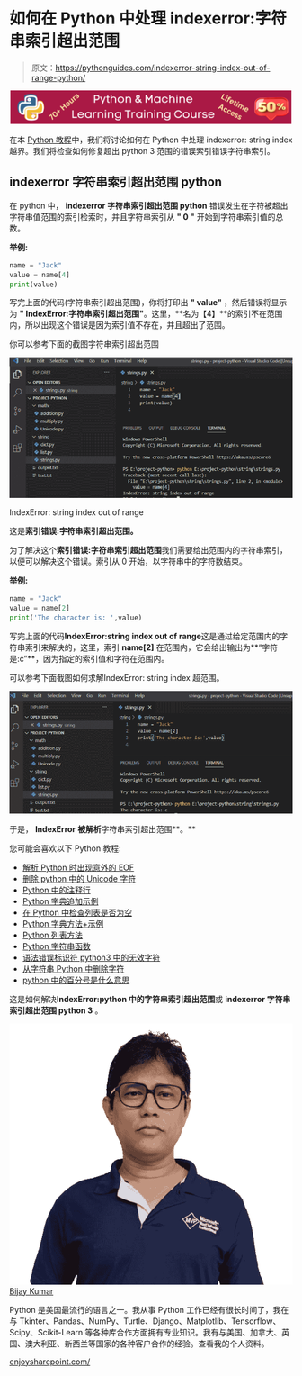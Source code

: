 # 如何在 Python 中处理 indexerror:字符串索引超出范围

> 原文：<https://pythonguides.com/indexerror-string-index-out-of-range-python/>

[![Python & Machine Learning training courses](img/49ec9c6da89a04c9f45bab643f8c765c.png)](https://sharepointsky.teachable.com/p/python-and-machine-learning-training-course)

在本 [Python 教程](https://pythonguides.com/python-download-and-installation/)中，我们将讨论如何在 Python 中处理 indexerror: string index 越界。我们将检查如何修复超出 python 3 范围的错误索引错误字符串索引。

## indexerror 字符串索引超出范围 python

在 python 中， **indexerror 字符串索引超出范围 python** 错误发生在字符被超出字符串值范围的索引检索时，并且字符串索引从 **" 0 "** 开始到字符串索引值的总数。

**举例:**

```py
name = "Jack"
value = name[4]
print(value)
```

写完上面的代码(字符串索引超出范围)，你将打印出 **" value"** ，然后错误将显示为 **" IndexError:字符串索引超出范围"**。这里，**名为【4】**的索引不在范围内，所以出现这个错误是因为索引值不存在，并且超出了范围。

你可以参考下面的截图字符串索引超出范围

![indexerror string index out of range python](img/e8aaae6a31d744140f52aefb9bbaad98.png "String index out of range")

IndexError: string index out of range

这是**索引错误:字符串索引超出范围。**

为了解决这个**索引错误:字符串索引超出范围**我们需要给出范围内的字符串索引，以便可以解决这个错误。索引从 0 开始，以字符串中的字符数结束。

**举例:**

```py
name = "Jack"
value = name[2]
print('The character is: ',value)
```

写完上面的代码**IndexError:string index out of range**这是通过给定范围内的字符串索引来解决的，这里，索引 **name[2]** 在范围内，它会给出输出为**“字符是:c”**，因为指定的索引值和字符在范围内。

可以参考下面截图如何求解IndexError: string index 超范围。

![indexerror string index out of range python 3](img/d8bc1ee8f35616f52031d6dd9e250ce6.png "String index out of range 1")

于是， **IndexError** **被解析**字符串索引超出范围**。**

您可能会喜欢以下 Python 教程:

*   [解析 Python 时出现意外的 EOF](https://pythonguides.com/unexpected-eof-python/)
*   [删除 python 中的 Unicode 字符](https://pythonguides.com/remove-unicode-characters-in-python/)
*   [Python 中的注释行](https://pythonguides.com/comment-lines-in-python/)
*   [Python 字典追加示例](https://pythonguides.com/python-dictionary-append/)
*   [在 Python 中检查列表是否为空](https://pythonguides.com/check-if-a-list-is-empty-in-python/)
*   [Python 字典方法+示例](https://pythonguides.com/python-dictionary-methods/)
*   [Python 列表方法](https://pythonguides.com/python-list-methods/)
*   [Python 字符串函数](https://pythonguides.com/string-methods-in-python/)
*   [语法错误标识符 python3 中的无效字符](https://pythonguides.com/syntaxerror-invalid-character-in-identifier-python3/)
*   [从字符串 Python 中删除字符](https://pythonguides.com/remove-character-from-string-python/)
*   [python 中的百分号是什么意思](https://pythonguides.com/percent-sign-mean-in-python/)

这是如何解决**IndexError:python 中的字符串索引超出范围**或 **indexerror 字符串索引超出范围 python 3** 。

![Bijay Kumar MVP](img/9cb1c9117bcc4bbbaba71db8d37d76ef.png "Bijay Kumar MVP")[Bijay Kumar](https://pythonguides.com/author/fewlines4biju/)

Python 是美国最流行的语言之一。我从事 Python 工作已经有很长时间了，我在与 Tkinter、Pandas、NumPy、Turtle、Django、Matplotlib、Tensorflow、Scipy、Scikit-Learn 等各种库合作方面拥有专业知识。我有与美国、加拿大、英国、澳大利亚、新西兰等国家的各种客户合作的经验。查看我的个人资料。

[enjoysharepoint.com/](https://enjoysharepoint.com/)[](https://www.facebook.com/fewlines4biju "Facebook")[](https://www.linkedin.com/in/fewlines4biju/ "Linkedin")[](https://twitter.com/fewlines4biju "Twitter")